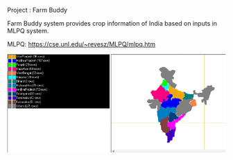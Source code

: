 Project : Farm Buddy 

Farm Buddy system provides crop information of India based on inputs in MLPQ system. 

MLPQ: https://cse.unl.edu/~revesz/MLPQ/mlpq.htm

![Alt text](India.PNG?raw=true "India")
